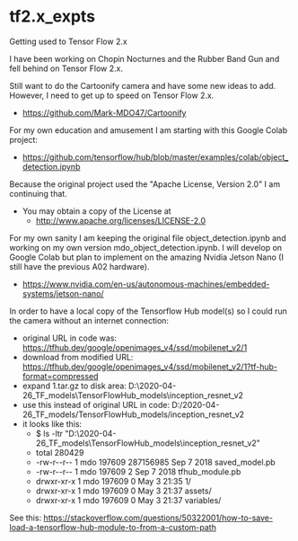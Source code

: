 # tf2.x_expts
Getting used to Tensor Flow 2.x

I have been working on Chopin Nocturnes and the Rubber Band Gun and fell behind on Tensor Flow 2.x.

Still want to do the Cartoonify camera and have some new ideas to add. However, I need to get up to speed on Tensor Flow 2.x.
- https://github.com/Mark-MDO47/Cartoonify

For my own education and amusement I am starting with this Google Colab project:
- https://github.com/tensorflow/hub/blob/master/examples/colab/object_detection.ipynb

Because the original project used the "Apache License, Version 2.0" I am continuing that.
- You may obtain a copy of the License at
  - http://www.apache.org/licenses/LICENSE-2.0

For my own sanity I am keeping the original file object_detection.ipynb and working on my own version mdo_object_detection.ipynb. I will develop on Google Colab but plan to implement on the amazing Nvidia Jetson Nano (I still have the previous A02 hardware).
- https://www.nvidia.com/en-us/autonomous-machines/embedded-systems/jetson-nano/

In order to have a local copy of the Tensorflow Hub model(s) so I could run the camera without an internet connection:
- original URL in code was: https://tfhub.dev/google/openimages_v4/ssd/mobilenet_v2/1
- download from modified URL: https://tfhub.dev/google/openimages_v4/ssd/mobilenet_v2/1?tf-hub-format=compressed
- expand 1.tar.gz to disk area: D:\2020-04-26_TF_models\TensorFlowHub_models\inception_resnet_v2
- use this instead of original URL in code: D:/2020-04-26_TF_models/TensorFlowHub_models/inception_resnet_v2
- it looks like this:
  - $ ls -ltr "D:\2020-04-26_TF_models\TensorFlowHub_models\inception_resnet_v2"
  - total 280429
  - -rw-r--r-- 1 mdo 197609 287156985 Sep  7  2018 saved_model.pb
  - -rw-r--r-- 1 mdo 197609         2 Sep  7  2018 tfhub_module.pb
  - drwxr-xr-x 1 mdo 197609         0 May  3 21:35 1/
  - drwxr-xr-x 1 mdo 197609         0 May  3 21:37 assets/
  - drwxr-xr-x 1 mdo 197609         0 May  3 21:37 variables/

See this: https://stackoverflow.com/questions/50322001/how-to-save-load-a-tensorflow-hub-module-to-from-a-custom-path
